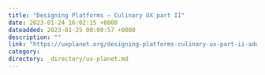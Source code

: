 ```yaml
---
title: "Designing Platforms — Culinary UX part II"
date: 2023-01-24 16:02:15 +0000
dateadded: 2023-01-25 00:00:57 +0000
description: ""
link: "https://uxplanet.org/designing-platforms-culinary-ux-part-ii-adec9bb6ec8b?source=rss----819cc2aaeee0---4"
category:
directory: _directory/ux-planet.md
---
```

